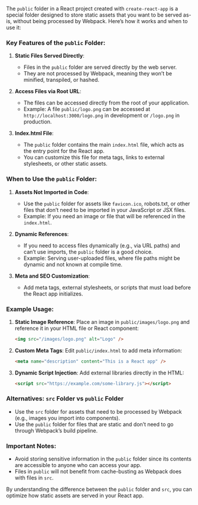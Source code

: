 The `public` folder in a React project created with `create-react-app` is a special folder designed to store static assets that you want to be served as-is, without being processed by Webpack. Here’s how it works and when to use it:

### Key Features of the `public` Folder:
1. **Static Files Served Directly**:
   - Files in the `public` folder are served directly by the web server.
   - They are not processed by Webpack, meaning they won’t be minified, transpiled, or hashed.

2. **Access Files via Root URL**:
   - The files can be accessed directly from the root of your application.
   - Example: A file `public/logo.png` can be accessed at `http://localhost:3000/logo.png` in development or `/logo.png` in production.

3. **Index.html File**:
   - The `public` folder contains the main `index.html` file, which acts as the entry point for the React app.
   - You can customize this file for meta tags, links to external stylesheets, or other static assets.

### When to Use the `public` Folder:
1. **Assets Not Imported in Code**:
   - Use the `public` folder for assets like `favicon.ico`, robots.txt, or other files that don’t need to be imported in your JavaScript or JSX files.
   - Example: If you need an image or file that will be referenced in the `index.html`.

2. **Dynamic References**:
   - If you need to access files dynamically (e.g., via URL paths) and can’t use imports, the `public` folder is a good choice.
   - Example: Serving user-uploaded files, where file paths might be dynamic and not known at compile time.

3. **Meta and SEO Customization**:
   - Add meta tags, external stylesheets, or scripts that must load before the React app initializes.

### Example Usage:
1. **Static Image Reference**:
   Place an image in `public/images/logo.png` and reference it in your HTML file or React component:
   ```html
   <img src="/images/logo.png" alt="Logo" />
   ```

2. **Custom Meta Tags**:
   Edit `public/index.html` to add meta information:
   ```html
   <meta name="description" content="This is a React app" />
   ```

3. **Dynamic Script Injection**:
   Add external libraries directly in the HTML:
   ```html
   <script src="https://example.com/some-library.js"></script>
   ```

### Alternatives: `src` Folder vs `public` Folder
- Use the `src` folder for assets that need to be processed by Webpack (e.g., images you import into components).
- Use the `public` folder for files that are static and don’t need to go through Webpack’s build pipeline.

### Important Notes:
- Avoid storing sensitive information in the `public` folder since its contents are accessible to anyone who can access your app.
- Files in `public` will not benefit from cache-busting as Webpack does with files in `src`.

By understanding the difference between the `public` folder and `src`, you can optimize how static assets are served in your React app.
